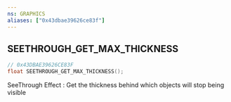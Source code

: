 ```yaml
---
ns: GRAPHICS
aliases: ["0x43dbae39626ce83f"]
---
```

## SEETHROUGH_GET_MAX_THICKNESS

```c
// 0x43DBAE39626CE83F
float SEETHROUGH_GET_MAX_THICKNESS();
```

SeeThrough Effect : Get the thickness behind which objects will stop being visible

